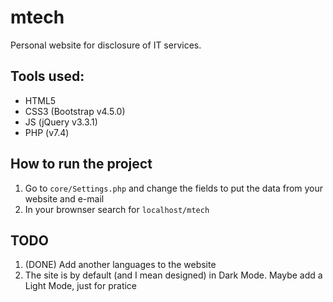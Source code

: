 # mtech

Personal website for disclosure of IT services.

## Tools used:

* HTML5
* CSS3 (Bootstrap v4.5.0)
* JS (jQuery v3.3.1) 
* PHP (v7.4)  

## How to run the project

1. Go to `core/Settings.php` and change the fields to put the data from your website and e-mail
2. In your brownser search for `localhost/mtech`

## TODO

1. (DONE) Add another languages to the website
2. The site is by default (and I mean designed) in Dark Mode. Maybe add a Light Mode, just for pratice
